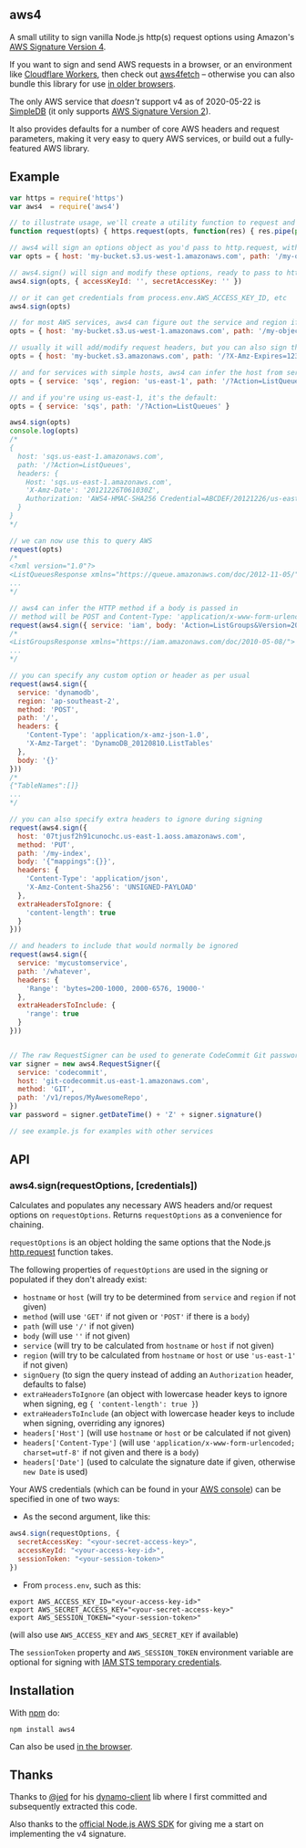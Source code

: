 aws4
----

A small utility to sign vanilla Node.js http(s) request options using Amazon's
[AWS Signature Version 4](https://docs.aws.amazon.com/general/latest/gr/signature-version-4.html).

If you want to sign and send AWS requests in a browser, or an environment like [Cloudflare Workers](https://developers.cloudflare.com/workers/), then check out [aws4fetch](https://github.com/mhart/aws4fetch) – otherwise you can also bundle this library for use [in older browsers](./browser).

The only AWS service that *doesn't* support v4 as of 2020-05-22 is
[SimpleDB](https://docs.aws.amazon.com/AmazonSimpleDB/latest/DeveloperGuide/SDB_API.html)
(it only supports [AWS Signature Version 2](https://github.com/mhart/aws2)).

It also provides defaults for a number of core AWS headers and
request parameters, making it very easy to query AWS services, or
build out a fully-featured AWS library.

Example
-------

```javascript
var https = require('https')
var aws4  = require('aws4')

// to illustrate usage, we'll create a utility function to request and pipe to stdout
function request(opts) { https.request(opts, function(res) { res.pipe(process.stdout) }).end(opts.body || '') }

// aws4 will sign an options object as you'd pass to http.request, with an AWS service and region
var opts = { host: 'my-bucket.s3.us-west-1.amazonaws.com', path: '/my-object', service: 's3', region: 'us-west-1' }

// aws4.sign() will sign and modify these options, ready to pass to http.request
aws4.sign(opts, { accessKeyId: '', secretAccessKey: '' })

// or it can get credentials from process.env.AWS_ACCESS_KEY_ID, etc
aws4.sign(opts)

// for most AWS services, aws4 can figure out the service and region if you pass a host
opts = { host: 'my-bucket.s3.us-west-1.amazonaws.com', path: '/my-object' }

// usually it will add/modify request headers, but you can also sign the query:
opts = { host: 'my-bucket.s3.amazonaws.com', path: '/?X-Amz-Expires=12345', signQuery: true }

// and for services with simple hosts, aws4 can infer the host from service and region:
opts = { service: 'sqs', region: 'us-east-1', path: '/?Action=ListQueues' }

// and if you're using us-east-1, it's the default:
opts = { service: 'sqs', path: '/?Action=ListQueues' }

aws4.sign(opts)
console.log(opts)
/*
{
  host: 'sqs.us-east-1.amazonaws.com',
  path: '/?Action=ListQueues',
  headers: {
    Host: 'sqs.us-east-1.amazonaws.com',
    'X-Amz-Date': '20121226T061030Z',
    Authorization: 'AWS4-HMAC-SHA256 Credential=ABCDEF/20121226/us-east-1/sqs/aws4_request, ...'
  }
}
*/

// we can now use this to query AWS
request(opts)
/*
<?xml version="1.0"?>
<ListQueuesResponse xmlns="https://queue.amazonaws.com/doc/2012-11-05/">
...
*/

// aws4 can infer the HTTP method if a body is passed in
// method will be POST and Content-Type: 'application/x-www-form-urlencoded; charset=utf-8'
request(aws4.sign({ service: 'iam', body: 'Action=ListGroups&Version=2010-05-08' }))
/*
<ListGroupsResponse xmlns="https://iam.amazonaws.com/doc/2010-05-08/">
...
*/

// you can specify any custom option or header as per usual
request(aws4.sign({
  service: 'dynamodb',
  region: 'ap-southeast-2',
  method: 'POST',
  path: '/',
  headers: {
    'Content-Type': 'application/x-amz-json-1.0',
    'X-Amz-Target': 'DynamoDB_20120810.ListTables'
  },
  body: '{}'
}))
/*
{"TableNames":[]}
...
*/

// you can also specify extra headers to ignore during signing
request(aws4.sign({
  host: '07tjusf2h91cunochc.us-east-1.aoss.amazonaws.com',
  method: 'PUT',
  path: '/my-index',
  body: '{"mappings":{}}',
  headers: {
    'Content-Type': 'application/json',
    'X-Amz-Content-Sha256': 'UNSIGNED-PAYLOAD'
  },
  extraHeadersToIgnore: {
    'content-length': true
  }
}))

// and headers to include that would normally be ignored
request(aws4.sign({
  service: 'mycustomservice',
  path: '/whatever',
  headers: {
    'Range': 'bytes=200-1000, 2000-6576, 19000-'
  },
  extraHeadersToInclude: {
    'range': true
  }
}))


// The raw RequestSigner can be used to generate CodeCommit Git passwords
var signer = new aws4.RequestSigner({
  service: 'codecommit',
  host: 'git-codecommit.us-east-1.amazonaws.com',
  method: 'GIT',
  path: '/v1/repos/MyAwesomeRepo',
})
var password = signer.getDateTime() + 'Z' + signer.signature()

// see example.js for examples with other services
```

API
---

### aws4.sign(requestOptions, [credentials])

Calculates and populates any necessary AWS headers and/or request
options on `requestOptions`. Returns `requestOptions` as a convenience for chaining.

`requestOptions` is an object holding the same options that the Node.js
[http.request](https://nodejs.org/docs/latest/api/http.html#http_http_request_options_callback)
function takes.

The following properties of `requestOptions` are used in the signing or
populated if they don't already exist:

- `hostname` or `host` (will try to be determined from `service` and `region` if not given)
- `method` (will use `'GET'` if not given or `'POST'` if there is a `body`)
- `path` (will use `'/'` if not given)
- `body` (will use `''` if not given)
- `service` (will try to be calculated from `hostname` or `host` if not given)
- `region` (will try to be calculated from `hostname` or `host` or use `'us-east-1'` if not given)
- `signQuery` (to sign the query instead of adding an `Authorization` header, defaults to false)
- `extraHeadersToIgnore` (an object with lowercase header keys to ignore when signing, eg `{ 'content-length': true }`)
- `extraHeadersToInclude` (an object with lowercase header keys to include when signing, overriding any ignores)
- `headers['Host']` (will use `hostname` or `host` or be calculated if not given)
- `headers['Content-Type']` (will use `'application/x-www-form-urlencoded; charset=utf-8'`
  if not given and there is a `body`)
- `headers['Date']` (used to calculate the signature date if given, otherwise `new Date` is used)

Your AWS credentials (which can be found in your
[AWS console](https://portal.aws.amazon.com/gp/aws/securityCredentials))
can be specified in one of two ways:

- As the second argument, like this:

```javascript
aws4.sign(requestOptions, {
  secretAccessKey: "<your-secret-access-key>",
  accessKeyId: "<your-access-key-id>",
  sessionToken: "<your-session-token>"
})
```

- From `process.env`, such as this:

```
export AWS_ACCESS_KEY_ID="<your-access-key-id>"
export AWS_SECRET_ACCESS_KEY="<your-secret-access-key>"
export AWS_SESSION_TOKEN="<your-session-token>"
```

(will also use `AWS_ACCESS_KEY` and `AWS_SECRET_KEY` if available)

The `sessionToken` property and `AWS_SESSION_TOKEN` environment variable are optional for signing
with [IAM STS temporary credentials](https://docs.aws.amazon.com/IAM/latest/UserGuide/id_credentials_temp_use-resources.html).

Installation
------------

With [npm](https://www.npmjs.com/) do:

```
npm install aws4
```

Can also be used [in the browser](./browser).

Thanks
------

Thanks to [@jed](https://github.com/jed) for his
[dynamo-client](https://github.com/jed/dynamo-client) lib where I first
committed and subsequently extracted this code.

Also thanks to the
[official Node.js AWS SDK](https://github.com/aws/aws-sdk-js) for giving
me a start on implementing the v4 signature.
